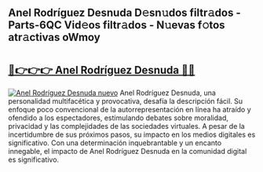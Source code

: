 ## Anel Rodríguez Desnuda D𝚎sn𝚞dos filtr𝚊dos - Parts-6QC Vid𝚎os filtr𝚊dos - N𝚞evas f𝚘tos atr𝚊ctivas oWmoy

# <h2><a href="http://mb3pezw.tromn.icu/?c=Anel+Rodr%c3%adguez+Desnuda">🔗👉👉👉 Anel Rodríguez Desnuda 🔗🔗</a></h2>

[![Anel Rodríguez Desnuda nuevo](https://i.imgur.com/pEAQMta.gif)](http://mb3pezw.tromn.icu/?c=Anel+Rodr%c3%adguez+Desnuda)
Anel Rodríguez Desnuda, una personalidad multifacética y provocativa, desafía la descripción fácil. Su enfoque poco convencional de la autorrepresentación en línea ha atraído y ofendido a los espectadores, estimulando debates sobre moralidad, privacidad y las complejidades de las sociedades virtuales. A pesar de la incertidumbre de sus próximos pasos, su impacto en los medios digitales es significativo. Con una determinación inquebrantable y un encanto innegable, el impacto de Anel Rodríguez Desnuda en la comunidad digital es significativo.
